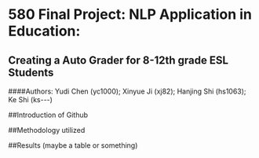 # 580 Final Project: NLP Application in Education:
## Creating a Auto Grader for 8-12th grade ESL Students
####Authors: Yudi Chen (yc1000); Xinyue Ji (xj82); Hanjing Shi (hs1063); Ke Shi (ks---)


##Introduction of Github

##Methodology utilized

##Results (maybe a table or something)
